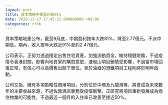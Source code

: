 ```yaml
---
layout: post
title: 資本策略中期盈利跌81%
date: 2020-11-27 17:45:22.000000000 +08:00
categories: rthk
---
```


資本策略地產公布，截至9月底，中期盈利按年大跌81%，降至2.77億元。不派中期息。期內，收入按年大跌近91%至約2.47億元。

公司表示，正努力透過穩定出售住宅資產，加強流動資金，維持穩健財務，不過疫情令香港封關，影響內地買家的購買意慾，渣甸山項目銷情受影響，不過當市場回復正常，有信心可以高價售出餘下單位。至於油塘的港鐵項目工程則將於明年啟動。

公司又指，擁有多項策略性商用項目，分別位於中環及九龍灣等，將會成為未來數年的主要收益來源，不過佐敦酒店業務受疫情衝擊，正研究將項目重新發展成為商住物業的可能性，不過最近一個月的入住率已改善至接近50%。
